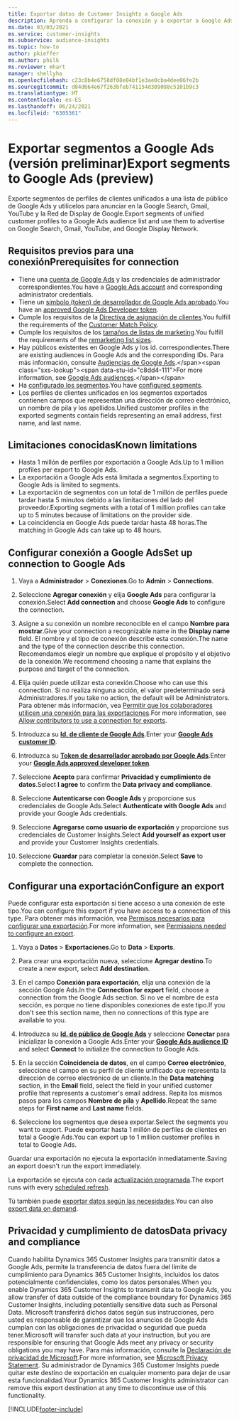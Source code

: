 ```yaml
---
title: Exportar datos de Customer Insights a Google Ads
description: Aprenda a configurar la conexión y a exportar a Google Ads.
ms.date: 03/03/2021
ms.service: customer-insights
ms.subservice: audience-insights
ms.topic: how-to
author: pkieffer
ms.author: philk
ms.reviewer: mhart
manager: shellyha
ms.openlocfilehash: c23c8b4e6758df08e04bf1e3ae0cba4dee06fe2b
ms.sourcegitcommit: d84d664e67f263bfeb741154d309088c5101b9c3
ms.translationtype: HT
ms.contentlocale: es-ES
ms.lasthandoff: 06/24/2021
ms.locfileid: "6305361"
---
```

# <a name="export-segments-to-google-ads-preview"></a><span data-ttu-id="c8dd4-103">Exportar segmentos a Google Ads (versión preliminar)</span><span class="sxs-lookup"><span data-stu-id="c8dd4-103">Export segments to Google Ads (preview)</span></span>

<span data-ttu-id="c8dd4-104">Exporte segmentos de perfiles de clientes unificados a una lista de público de Google Ads y utilícelos para anunciar en la Google Search, Gmail, YouTube y la Red de Display de Google.</span><span class="sxs-lookup"><span data-stu-id="c8dd4-104">Export segments of unified customer profiles to a Google Ads audience list and use them to advertise on Google Search, Gmail, YouTube, and Google Display Network.</span></span> 

## <a name="prerequisites-for-connection"></a><span data-ttu-id="c8dd4-105">Requisitos previos para una conexión</span><span class="sxs-lookup"><span data-stu-id="c8dd4-105">Prerequisites for connection</span></span>

-   <span data-ttu-id="c8dd4-106">Tiene una [cuenta de Google Ads](https://ads.google.com/) y las credenciales de administrador correspondientes.</span><span class="sxs-lookup"><span data-stu-id="c8dd4-106">You have a [Google Ads account](https://ads.google.com/) and corresponding administrator credentials.</span></span>
-   <span data-ttu-id="c8dd4-107">Tiene un [símbolo (token) de desarrollador de Google Ads aprobado](https://developers.google.com/google-ads/api/docs/first-call/dev-token).</span><span class="sxs-lookup"><span data-stu-id="c8dd4-107">You have an [approved Google Ads Developer token](https://developers.google.com/google-ads/api/docs/first-call/dev-token).</span></span> 
-   <span data-ttu-id="c8dd4-108">Cumple los requisitos de la [Directiva de asignación de clientes](https://support.google.com/adspolicy/answer/6299717).</span><span class="sxs-lookup"><span data-stu-id="c8dd4-108">You fulfill the requirements of the [Customer Match Policy](https://support.google.com/adspolicy/answer/6299717).</span></span>
-   <span data-ttu-id="c8dd4-109">Cumple los requisitos de los [tamaños de listas de marketing](https://support.google.com/google-ads/answer/7558048).</span><span class="sxs-lookup"><span data-stu-id="c8dd4-109">You fulfill the requirements of the [remarketing list sizes](https://support.google.com/google-ads/answer/7558048).</span></span>
-   <span data-ttu-id="c8dd4-110">Hay públicos existentes en Google Ads y los id. correspondientes.</span><span class="sxs-lookup"><span data-stu-id="c8dd4-110">There are existing audiences in Google Ads and the corresponding IDs.</span></span> <span data-ttu-id="c8dd4-111">Para más información, consulte [Audiencias de Google Ads](https://support.google.com/google-ads/answer/7558048?hl=en#:~:text=Audience%20lists%20is%20a%20section,Display%20Network%20through%20remarketing%20campaigns.).</span><span class="sxs-lookup"><span data-stu-id="c8dd4-111">For more information, see [Google Ads audiences](https://support.google.com/google-ads/answer/7558048?hl=en#:~:text=Audience%20lists%20is%20a%20section,Display%20Network%20through%20remarketing%20campaigns.).</span></span>
-   <span data-ttu-id="c8dd4-112">Ha [configurado los segmentos](segments.md).</span><span class="sxs-lookup"><span data-stu-id="c8dd4-112">You have [configured segments](segments.md).</span></span>
-   <span data-ttu-id="c8dd4-113">Los perfiles de clientes unificados en los segmentos exportados contienen campos que representan una dirección de correo electrónico, un nombre de pila y los apellidos.</span><span class="sxs-lookup"><span data-stu-id="c8dd4-113">Unified customer profiles in the exported segments contain fields representing an email address, first name, and last name.</span></span>

## <a name="known-limitations"></a><span data-ttu-id="c8dd4-114">Limitaciones conocidas</span><span class="sxs-lookup"><span data-stu-id="c8dd4-114">Known limitations</span></span>

- <span data-ttu-id="c8dd4-115">Hasta 1 millón de perfiles por exportación a Google Ads.</span><span class="sxs-lookup"><span data-stu-id="c8dd4-115">Up to 1 million profiles per export to Google Ads.</span></span>
- <span data-ttu-id="c8dd4-116">La exportación a Google Ads está limitada a segmentos.</span><span class="sxs-lookup"><span data-stu-id="c8dd4-116">Exporting to Google Ads is limited to segments.</span></span>
- <span data-ttu-id="c8dd4-117">La exportación de segmentos con un total de 1 millón de perfiles puede tardar hasta 5 minutos debido a las limitaciones del lado del proveedor.</span><span class="sxs-lookup"><span data-stu-id="c8dd4-117">Exporting segments with a total of 1 million profiles can take up to 5 minutes because of limitations on the provider side.</span></span> 
- <span data-ttu-id="c8dd4-118">La coincidencia en Google Ads puede tardar hasta 48 horas.</span><span class="sxs-lookup"><span data-stu-id="c8dd4-118">The matching in Google Ads can take up to 48 hours.</span></span>

## <a name="set-up-connection-to-google-ads"></a><span data-ttu-id="c8dd4-119">Configurar conexión a Google Ads</span><span class="sxs-lookup"><span data-stu-id="c8dd4-119">Set up connection to Google Ads</span></span>

1. <span data-ttu-id="c8dd4-120">Vaya a **Administrador** > **Conexiones**.</span><span class="sxs-lookup"><span data-stu-id="c8dd4-120">Go to **Admin** > **Connections**.</span></span>

1. <span data-ttu-id="c8dd4-121">Seleccione **Agregar conexión** y elija **Google Ads** para configurar la conexión.</span><span class="sxs-lookup"><span data-stu-id="c8dd4-121">Select **Add connection** and choose **Google Ads** to configure the connection.</span></span>

1. <span data-ttu-id="c8dd4-122">Asigne a su conexión un nombre reconocible en el campo **Nombre para mostrar**.</span><span class="sxs-lookup"><span data-stu-id="c8dd4-122">Give your connection a recognizable name in the **Display name** field.</span></span> <span data-ttu-id="c8dd4-123">El nombre y el tipo de conexión describe esta conexión.</span><span class="sxs-lookup"><span data-stu-id="c8dd4-123">The name and the type of the connection describe this connection.</span></span> <span data-ttu-id="c8dd4-124">Recomendamos elegir un nombre que explique el propósito y el objetivo de la conexión.</span><span class="sxs-lookup"><span data-stu-id="c8dd4-124">We recommend choosing a name that explains the purpose and target of the connection.</span></span>

1. <span data-ttu-id="c8dd4-125">Elija quién puede utilizar esta conexión.</span><span class="sxs-lookup"><span data-stu-id="c8dd4-125">Choose who can use this connection.</span></span> <span data-ttu-id="c8dd4-126">Si no realiza ninguna acción, el valor predeterminado será Administradores.</span><span class="sxs-lookup"><span data-stu-id="c8dd4-126">If you take no action, the default will be Administrators.</span></span> <span data-ttu-id="c8dd4-127">Para obtener más información, vea [Permitir que los colaboradores utilicen una conexión para las exportaciones](connections.md#allow-contributors-to-use-a-connection-for-exports).</span><span class="sxs-lookup"><span data-stu-id="c8dd4-127">For more information, see [Allow contributors to use a connection for exports](connections.md#allow-contributors-to-use-a-connection-for-exports).</span></span>

1. <span data-ttu-id="c8dd4-128">Introduzca su **[Id. de cliente de Google Ads](https://support.google.com/google-ads/answer/1704344)**.</span><span class="sxs-lookup"><span data-stu-id="c8dd4-128">Enter your **[Google Ads customer ID](https://support.google.com/google-ads/answer/1704344)**.</span></span>

1. <span data-ttu-id="c8dd4-129">Introduzca su **[Token de desarrollador aprobado por Google Ads](https://developers.google.com/google-ads/api/docs/first-call/dev-token)**.</span><span class="sxs-lookup"><span data-stu-id="c8dd4-129">Enter your **[Google Ads approved developer token](https://developers.google.com/google-ads/api/docs/first-call/dev-token)**.</span></span>

1. <span data-ttu-id="c8dd4-130">Seleccione **Acepto** para confirmar **Privacidad y cumplimiento de datos**.</span><span class="sxs-lookup"><span data-stu-id="c8dd4-130">Select **I agree** to confirm the **Data privacy and compliance**.</span></span>

1. <span data-ttu-id="c8dd4-131">Seleccione **Autenticarse con Google Ads** y proporcione sus credenciales de Google Ads.</span><span class="sxs-lookup"><span data-stu-id="c8dd4-131">Select **Authenticate with Google Ads** and provide your Google Ads credentials.</span></span>

1. <span data-ttu-id="c8dd4-132">Seleccione **Agregarse como usuario de exportación** y proporcione sus credenciales de Customer Insights.</span><span class="sxs-lookup"><span data-stu-id="c8dd4-132">Select **Add yourself as export user** and provide your Customer Insights credentials.</span></span>

1. <span data-ttu-id="c8dd4-133">Seleccione **Guardar** para completar la conexión.</span><span class="sxs-lookup"><span data-stu-id="c8dd4-133">Select **Save** to complete the connection.</span></span> 

## <a name="configure-an-export"></a><span data-ttu-id="c8dd4-134">Configurar una exportación</span><span class="sxs-lookup"><span data-stu-id="c8dd4-134">Configure an export</span></span>

<span data-ttu-id="c8dd4-135">Puede configurar esta exportación si tiene acceso a una conexión de este tipo.</span><span class="sxs-lookup"><span data-stu-id="c8dd4-135">You can configure this export if you have access to a connection of this type.</span></span> <span data-ttu-id="c8dd4-136">Para obtener más información, vea [Permisos necesarios para configurar una exportación](export-destinations.md#set-up-a-new-export).</span><span class="sxs-lookup"><span data-stu-id="c8dd4-136">For more information, see [Permissions needed to configure an export](export-destinations.md#set-up-a-new-export).</span></span>

1. <span data-ttu-id="c8dd4-137">Vaya a **Datos** > **Exportaciones**.</span><span class="sxs-lookup"><span data-stu-id="c8dd4-137">Go to **Data** > **Exports**.</span></span>

1. <span data-ttu-id="c8dd4-138">Para crear una exportación nueva, seleccione **Agregar destino**.</span><span class="sxs-lookup"><span data-stu-id="c8dd4-138">To create a new export, select **Add destination**.</span></span>

1. <span data-ttu-id="c8dd4-139">En el campo **Conexión para exportación**, elija una conexión de la sección Google Ads.</span><span class="sxs-lookup"><span data-stu-id="c8dd4-139">In the **Connection for export** field, choose a connection from the Google Ads section.</span></span> <span data-ttu-id="c8dd4-140">Si no ve el nombre de esta sección, es porque no tiene disponibles conexiones de este tipo.</span><span class="sxs-lookup"><span data-stu-id="c8dd4-140">If you don't see this section name, then no connections of this type are available to you.</span></span>

1. <span data-ttu-id="c8dd4-141">Introduzca su **[Id. de público de Google Ads](https://support.google.com/google-ads/answer/7558048?hl=en#:~:text=Audience%20lists%20is%20a%20section,Display%20Network%20through%20remarketing%20campaigns.)** y seleccione **Conectar** para inicializar la conexión a Google Ads.</span><span class="sxs-lookup"><span data-stu-id="c8dd4-141">Enter your **[Google Ads audience ID](https://support.google.com/google-ads/answer/7558048?hl=en#:~:text=Audience%20lists%20is%20a%20section,Display%20Network%20through%20remarketing%20campaigns.)** and select **Connect** to initialize the connection to Google Ads.</span></span>

1. <span data-ttu-id="c8dd4-142">En la sección **Coincidencia de datos**, en el campo **Correo electrónico**, seleccione el campo en su perfil de cliente unificado que representa la dirección de correo electrónico de un cliente.</span><span class="sxs-lookup"><span data-stu-id="c8dd4-142">In the **Data matching** section, in the **Email** field, select the field in your unified customer profile that represents a customer's email address.</span></span> <span data-ttu-id="c8dd4-143">Repita los mismos pasos para los campos **Nombre de pila** y **Apellido**.</span><span class="sxs-lookup"><span data-stu-id="c8dd4-143">Repeat the same steps for **First name** and **Last name** fields.</span></span>

1. <span data-ttu-id="c8dd4-144">Seleccione los segmentos que desea exportar.</span><span class="sxs-lookup"><span data-stu-id="c8dd4-144">Select the segments you want to export.</span></span> <span data-ttu-id="c8dd4-145">Puede exportar hasta 1 millón de perfiles de clientes en total a Google Ads.</span><span class="sxs-lookup"><span data-stu-id="c8dd4-145">You can export up to 1 million customer profiles in total to Google Ads.</span></span>

<span data-ttu-id="c8dd4-146">Guardar una exportación no ejecuta la exportación inmediatamente.</span><span class="sxs-lookup"><span data-stu-id="c8dd4-146">Saving an export doesn't run the export immediately.</span></span>

<span data-ttu-id="c8dd4-147">La exportación se ejecuta con cada [actualización programada](system.md#schedule-tab).</span><span class="sxs-lookup"><span data-stu-id="c8dd4-147">The export runs with every [scheduled refresh](system.md#schedule-tab).</span></span> 

<span data-ttu-id="c8dd4-148">Tú también puede [exportar datos según las necesidades](export-destinations.md#run-exports-on-demand).</span><span class="sxs-lookup"><span data-stu-id="c8dd4-148">You can also [export data on demand](export-destinations.md#run-exports-on-demand).</span></span> 

## <a name="data-privacy-and-compliance"></a><span data-ttu-id="c8dd4-149">Privacidad y cumplimiento de datos</span><span class="sxs-lookup"><span data-stu-id="c8dd4-149">Data privacy and compliance</span></span>

<span data-ttu-id="c8dd4-150">Cuando habilita Dynamics 365 Customer Insights para transmitir datos a Google Ads, permite la transferencia de datos fuera del límite de cumplimiento para Dynamics 365 Customer Insights, incluidos los datos potencialmente confidenciales, como los datos personales.</span><span class="sxs-lookup"><span data-stu-id="c8dd4-150">When you enable Dynamics 365 Customer Insights to transmit data to Google Ads, you allow transfer of data outside of the compliance boundary for Dynamics 365 Customer Insights, including potentially sensitive data such as Personal Data.</span></span> <span data-ttu-id="c8dd4-151">Microsoft transferirá dichos datos según sus instrucciones, pero usted es responsable de garantizar que los anuncios de Google Ads cumplan con las obligaciones de privacidad o seguridad que pueda tener.</span><span class="sxs-lookup"><span data-stu-id="c8dd4-151">Microsoft will transfer such data at your instruction, but you are responsible for ensuring that Google Ads meet any privacy or security obligations you may have.</span></span> <span data-ttu-id="c8dd4-152">Para más información, consulte la [Declaración de privacidad de Microsoft](https://go.microsoft.com/fwlink/?linkid=396732).</span><span class="sxs-lookup"><span data-stu-id="c8dd4-152">For more information, see [Microsoft Privacy Statement](https://go.microsoft.com/fwlink/?linkid=396732).</span></span>
<span data-ttu-id="c8dd4-153">Su administrador de Dynamics 365 Customer Insights puede quitar este destino de exportación en cualquier momento para dejar de usar esta funcionalidad.</span><span class="sxs-lookup"><span data-stu-id="c8dd4-153">Your Dynamics 365 Customer Insights administrator can remove this export destination at any time to discontinue use of this functionality.</span></span>


[!INCLUDE[footer-include](../includes/footer-banner.md)]
